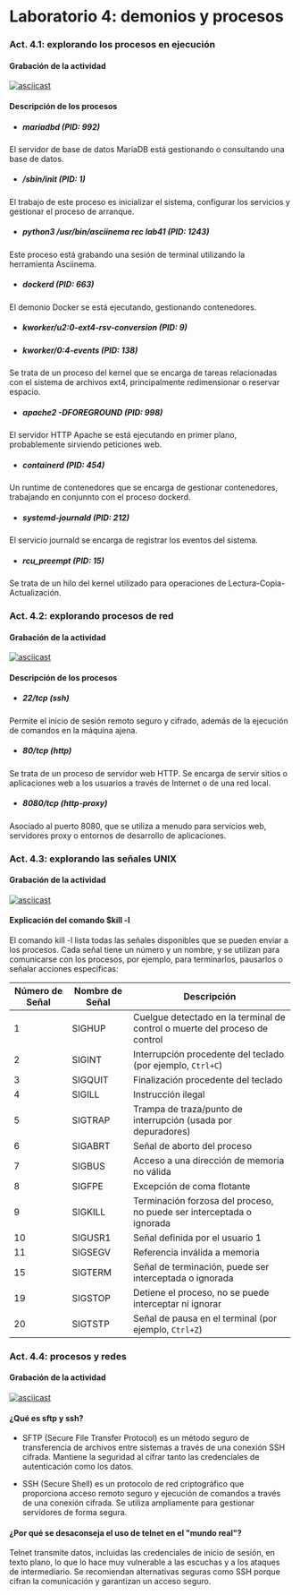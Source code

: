 # Laboratorio 4: demonios y procesos

### Act. 4.1: explorando los procesos en ejecución

#### Grabación de la actividad
[![asciicast](https://asciinema.org/a/46MPgNJoHF1St4Aazb1DnmlOk.svg)](https://asciinema.org/a/46MPgNJoHF1St4Aazb1DnmlOk)

#### Descripción de los procesos

- ##### mariadbd (PID: 992)
El servidor de base de datos MariaDB está gestionando o consultando una base de datos.

- ##### /sbin/init (PID: 1)
El trabajo de este proceso es inicializar el sistema, configurar los servicios y gestionar el proceso de arranque.

- ##### python3 /usr/bin/asciinema rec lab41 (PID: 1243)
Este proceso está grabando una sesión de terminal utilizando la herramienta Asciinema.

- ##### dockerd (PID: 663)
El demonio Docker se está ejecutando, gestionando contenedores.

- ##### kworker/u2:0-ext4-rsv-conversion (PID: 9)
- ##### kworker/0:4-events (PID: 138)
 Se trata de un proceso del kernel que se encarga de tareas relacionadas con el sistema de archivos ext4, principalmente redimensionar o reservar espacio.

- ##### apache2 -DFOREGROUND (PID: 998)
El servidor HTTP Apache se está ejecutando en primer plano, probablemente sirviendo peticiones web.

- ##### containerd (PID: 454)
Un runtime de contenedores que se encarga de gestionar contenedores, trabajando en conjunnto con el proceso dockerd.

- ##### systemd-journald (PID: 212)
El servicio journald se encarga de registrar los eventos del sistema.

- ##### rcu_preempt (PID: 15)
Se trata de un hilo del kernel utilizado para operaciones de Lectura-Copia-Actualización.

### Act. 4.2: explorando procesos de red

#### Grabación de la actividad
[![asciicast](https://asciinema.org/a/JlI2AL4mlUFU6y1I3Mlyf6UGz.svg)](https://asciinema.org/a/JlI2AL4mlUFU6y1I3Mlyf6UGz)

#### Descripción de los procesos

- ##### 22/tcp (ssh)
Permite el inicio de sesión remoto seguro y cifrado, además de la ejecución de comandos en la máquina ajena.

- ##### 80/tcp (http)
Se trata de un proceso de servidor web HTTP. Se encarga de servir sitios o aplicaciones web a los usuarios a través de Internet o de una red local.

- ##### 8080/tcp (http-proxy)
Asociado al puerto 8080, que se utiliza a menudo para servicios web, servidores proxy o entornos de desarrollo de aplicaciones.

### Act. 4.3: explorando las señales UNIX

#### Grabación de la actividad
[![asciicast](https://asciinema.org/a/KZsLNgu67ZEP4ILKqS6e9IUke.svg)](https://asciinema.org/a/KZsLNgu67ZEP4ILKqS6e9IUke)

#### Explicación del comando $kill -l
El comando kill -l lista todas las señales disponibles que se pueden enviar a los procesos. Cada señal tiene un número y un nombre, y se utilizan para comunicarse con los procesos, por ejemplo, para terminarlos, pausarlos o señalar acciones específicas:

| **Número de Señal** | **Nombre de Señal** | **Descripción**                                 |
|----------------------|---------------------|-------------------------------------------------------|
| 1                    | SIGHUP              | Cuelgue detectado en la terminal de control o muerte del proceso de control |
| 2                    | SIGINT              | Interrupción procedente del teclado (por ejemplo, `Ctrl+C`)|
| 3                    | SIGQUIT             | Finalización procedente del teclado  |
| 4                    | SIGILL              | Instrucción ilegal                         |
| 5                    | SIGTRAP             | Trampa de traza/punto de interrupción (usada por depuradores) |
| 6                    | SIGABRT             | Señal de aborto del proceso |
| 7                    | SIGBUS              | Acceso a una dirección de memoria no válida          |
| 8                    | SIGFPE              | Excepción de coma flotante |
| 9                    | SIGKILL             | Terminación forzosa del proceso, no puede ser interceptada o ignorada |
| 10                   | SIGUSR1             | Señal definida por el usuario 1                      |
| 11                   | SIGSEGV             | Referencia inválida a memoria   |
| 15                   | SIGTERM             | Señal de terminación, puede ser interceptada o ignorada |
| 19                   | SIGSTOP             | Detiene el proceso, no se puede interceptar ni ignorar |
| 20                   | SIGTSTP             | Señal de pausa en el terminal (por ejemplo, `Ctrl+Z`) |

### Act. 4.4: procesos y redes

#### Grabación de la actividad
[![asciicast](https://asciinema.org/a/6WA0l20RVSQ1HF0XszmPJc9re.svg)](https://asciinema.org/a/6WA0l20RVSQ1HF0XszmPJc9re)

#### ¿Qué es sftp y ssh?
- SFTP (Secure File Transfer Protocol) es un método seguro de transferencia de archivos entre sistemas a través de una conexión SSH cifrada. Mantiene la seguridad al cifrar tanto las credenciales de autenticación como los datos.

- SSH (Secure Shell) es un protocolo de red criptográfico que proporciona acceso remoto seguro y ejecución de comandos a través de una conexión cifrada. Se utiliza ampliamente para gestionar servidores de forma segura.

#### ¿Por qué se desaconseja el uso de telnet en el "mundo real"?
Telnet transmite datos, incluidas las credenciales de inicio de sesión, en texto plano, lo que lo hace muy vulnerable a las escuchas y a los ataques de intermediario. Se recomiendan alternativas seguras como SSH porque cifran la comunicación y garantizan un acceso seguro.